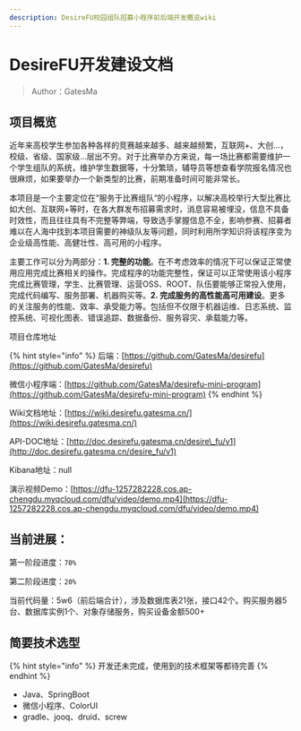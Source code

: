 ```yaml
---
description: DesireFU校园组队招募小程序前后端开发概览wiki
---
```


# DesireFU开发建设文档

> Author：GatesMa

## 项目概览

近年来高校学生参加各种各样的竞赛越来越多、越来越频繁，互联网+、大创...，校级、省级、国家级...层出不穷。对于比赛举办方来说，每一场比赛都需要维护一个学生组队的系统，维护学生数据等，十分繁琐，辅导员等想查看学院报名情况也很麻烦，如果要举办一个新类型的比赛，前期准备时间可能非常长。

本项目是一个主要定位在“服务于比赛组队“的小程序，以解决高校举行大型比赛比如大创、互联网+等时，在各大群发布招募需求时，消息容易被埋没，信息不具备时效性，而且往往具有不完整等弊端，导致选手掌握信息不全，影响参赛、招募者难以在人海中找到本项目需要的神级队友等问题，同时利用所学知识将该程序变为企业级高性能、高健壮性、高可用的小程序。

主要工作可以分为两部分：**1. 完整的功能**。在不考虑效率的情况下可以保证正常使用应用完成比赛相关的操作。完成程序的功能完整性，保证可以正常使用该小程序完成比赛管理，学生、比赛管理、运营OSS、ROOT、队伍要能够正常投入使用，完成代码编写、服务部署、机器购买等。**2. 完成服务的高性能高可用建设**。更多的关注服务的性能、效率、承受能力等。包括但不仅限于机器运维、日志系统、监控系统、可视化图表、错误追踪、数据备份、服务容灾、承载能力等。



项目仓库地址

{% hint style="info" %}
后端：[https://github.com/GatesMa/desirefu](https://github.com/GatesMa/desirefu)

微信小程序端：[https://github.com/GatesMa/desirefu-mini-program](https://github.com/GatesMa/desirefu-mini-program)
{% endhint %}

Wiki文档地址：[https://wiki.desirefu.gatesma.cn/](https://wiki.desirefu.gatesma.cn/)

API-DOC地址：[http://doc.desirefu.gatesma.cn/desire\_fu/v1](http://doc.desirefu.gatesma.cn/desire_fu/v1)

Kibana地址：null

演示视频Demo：[https://dfu-1257282228.cos.ap-chengdu.myqcloud.com/dfu/video/demo.mp4](https://dfu-1257282228.cos.ap-chengdu.myqcloud.com/dfu/video/demo.mp4)

## 当前进展：

第一阶段进度：`70%`

第二阶段进度：`20%`

当前代码量：5w6（前后端合计），涉及数据库表21张，接口42个。购买服务器5台、数据库实例1个、对象存储服务，购买设备金额500+

## 简要技术选型

{% hint style="info" %}
开发还未完成，使用到的技术框架等都待完善
{% endhint %}

* Java、SpringBoot
* 微信小程序、ColorUI
* gradle、jooq、druid、screw



